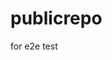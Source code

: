 # publicrepo
for e2e test















































































































































































































































































































































































































































































































































































































































































































































































































































































































































































































































































































































































































































































































































































































































































































































































































































































































































































































































































































































































































































































































































































































































































































































































































































































































































































































































































































































































































































































































































